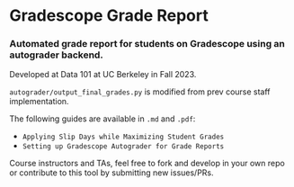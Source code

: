 # Gradescope Grade Report
### Automated grade report for students on Gradescope using an autograder backend. 

Developed at Data 101 at UC Berkeley in Fall 2023. 

`autograder/output_final_grades.py` is modified from prev course staff implementation.

The following guides are available in `.md` and `.pdf`:
- `Applying Slip Days while Maximizing Student Grades`
- `Setting up Gradescope Autograder for Grade Reports`

Course instructors and TAs, feel free to fork and develop in your own repo or contribute to this tool by submitting new issues/PRs.
